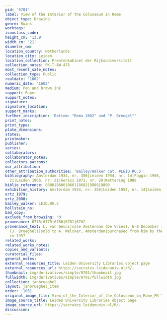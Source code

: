 ```yaml
---
pid: '9701'
label: View of the Interior of the Colosseum in Rome
object_type: Drawing
genre: Ruins
worktags:
iconclass_code:
height_cm: '13.9'
width_cm: '21'
diameter_cm:
location_country: Netherlands
location_city: Leiden
location_collection: Prentenkabinet der Rijksuniversiteit
collection_notes: PK-T-AW-475
most_recent_sale_notes:
collection_type: Public
realdate: '1602'
numeric_date: '1602'
medium: Pen and brown ink
support: Paper
support_notes:
signature:
signature_location:
support_marks:
further_inscription: 'Bottom: "Roma 1602" and "P. Breugel"'
print_notes:
print_type:
plate_dimensions:
states:
printmaker:
publisher:
series:
collaborators:
collaborator_notes:
collectors_patrons:
our_attribution:
other_attribution_authorities: 'Bailey/Walker cat. #LEID.RU.5'
bibliography: Amsterdam 1934, nr. 356|Leiden 1954, nr. 14|Faggin 1965, p. 23, fig.
  21|Leiden 1966, nr. 21|Gerszi 1971, nr. 29|Kettering 1988
biblio_reference: 8888|8600|8601|8602|8889|8890
exhibition_history: Amsterdam 1934, nr. 356|Leiden 1954, nr. 14|Leiden 1966, nr. 21
ertz_1979:
ertz_2008:
bailey_walker: LEID.RU.5
hollstein_no:
bad_copy:
exclude_from_browsing: '0'
provenance: 6778|6779|6780|6781|6782
provenance_text: L. van Geuns|sale Amsterdam (De Vries), 6-8 December 1930, no. 64
  (J. Brueghel)|sold to A. Welcker, Amsterdam|purchased from him by the Print Room
  in 1957
related_works:
related_works_notes:
copies_and_variants:
curatorial_files:
general_notes:
external_resources_title: Leiden University Libraries object page
external_resources_url: https://socrates.leidenuniv.nl/R/-
thumbnail: img/derivatives/simple/9701/thumbnail.jpg
fullwidth: img/derivatives/simple/9701/fullwidth.jpg
collection: janbrueghel
layout: janbrueghel_item
order: '1031'
original_image_file: View_of_the_Interior_of_the_Colosseum_in_Rome_PK-T-AW-475_Prentenkabinet_der_Rijksuniversiteit.jpg
image_source_title: Leiden University Libraries object page
image_source_url: https://socrates.leidenuniv.nl/R/-
discussion:
---
```


